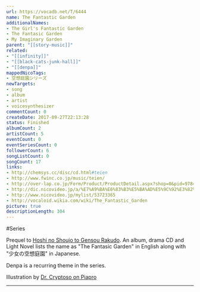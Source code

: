 ```yaml
---
url: https://vocadb.net/T/6444
name: The Fantastic Garden
additionalNames: 
- The Girl's Fantastic Garden
- The Fantasic Garden
- My Imaginary Garden
parent: "[[story-music]]"
related:
- "[[infinity]]"
- "[[black-cats-junk-hall]]"
- "[[denpa]]"
mappedNicoTags:
- 空想庭園シリーズ
newTargets:
- song
- album
- artist
- voicesynthesizer
commentCount: 0
createDate: 2017-09-27T22:13:28
status: Finished
albumCount: 2
artistCount: 5
eventCount: 0
eventSeriesCount: 0
followerCount: 6
songListCount: 0
songCount: 17
links: 
- http://chemsys.cc/disc/cd.html#teien
- http://www.fwinc.co.jp/music/teien/
- http://over-lap.co.jp/Form/Product/ProductDetail.aspx?shop=0&pid=9784865540833&vid=&cat=NVL&swrd=
- http://dic.nicovideo.jp/a/%E7%A9%BA%E6%83%B3%E5%BA%AD%E5%9C%92%E3%82%B7%E3%83%AA%E3%83%BC%E3%82%BA
- http://www.nicovideo.jp/mylist/53723365
- http://vocaloid.wikia.com/wiki/The_Fantastic_Garden
picture: true
descriptionLength: 304
---
```


#Series

Prequel to [Hoshi no Shoujo to Gensou Rakudo](https://vocadb.net/T/8771).
An album, drama CD and Light Novel lists the name as "The Fantasic Garden" in English along with "少女の空想庭園" in Japanese.

Denpa is a recurring theme in the series.

Illustration by [Dr. Cryptoso on Piapro](https://piapro.jp/t/vhVk)

---

